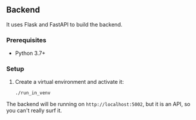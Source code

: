## Backend

It uses Flask and FastAPI to build the backend.

### Prerequisites

- Python 3.7+

### Setup

1. Create a virtual environment and activate it:
   ```
   ./run_in_venv
   ```

The backend will be running on `http://localhost:5002`, but it is an API, so you can't really surf it.